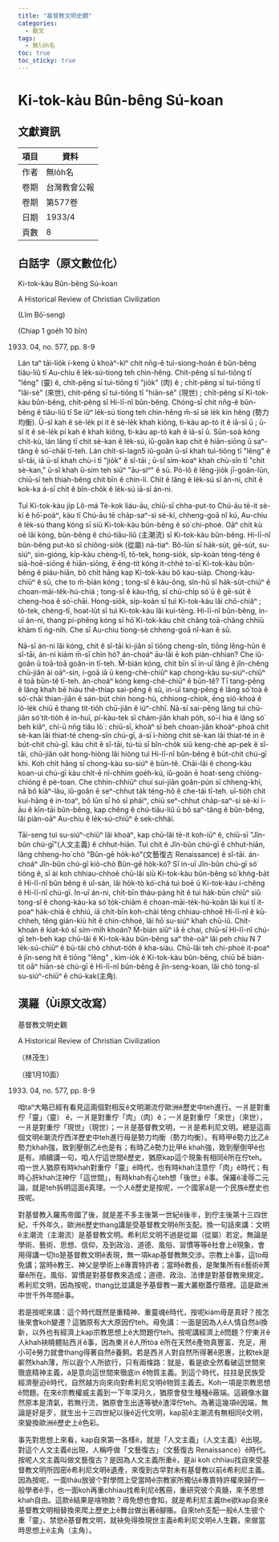 ```yaml
---
title: "基督教文明史觀"
categories:
  - 散文
tags:
  - 無lo̍h名
toc: true
toc_sticky: true
---
```


# Ki-tok-kàu Bûn-bêng Sú-koan

## 文獻資訊

| 項目 | 資料 |
|---|---|
| 作者 | 無lo̍h名 |
| 卷期 | 台灣教會公報 |
| 卷期 | 第577卷 |
| 日期 | 1933/4 |
| 頁數 | 8 |

## 白話字（原文數位化）

Ki-tok-kàu Bûn-bêng Sú-koan

A Historical Review of Christian Civilization

(Lîm Bō͘-seng)

(Chiap 1 goe̍h 10 bīn)

1933. 04, no. 577, pp. 8-9

Lán taⁿ tāi-lio̍k í-keng ū khoàⁿ-kìⁿ chit nn̄g-ê tuì-siong-hoán ê bûn-bêng tiâu-liû tī Au-chiu ê le̍k-sú-tiong teh chìn-hêng. Chi̍t-pêng sī tuì-tiōng tī "lêng" (靈) ê, chi̍t-pêng sī tuì-tiōng tī "jio̍k" (肉) ê ; chi̍t-pêng sī tuì-tiōng tī "lâi-sè" (來世), chi̍t-pêng sī tuì-tiōng tī "hiān-sè" (現世) ; chi̍t-pêng sī Ki-tok-kàu bûn-bêng, chi̍t-pêng sī Hi-lī-nî bûn-bêng. Chóng-sī chit nn̄g-ê bûn-bêng ê tiâu-liû tī Se iûⁿ le̍k-sú tiong teh chìn-hêng m̄-sī sè le̍k kin hêng (勢力均衡). Ū-sî kah ê sè-le̍k pí it ê sè-le̍k khah kiông, tì-kàu ap-tó it ê iā-sī ū ; ū-sî it ê sè-le̍k pí kah ê khah kiông, tì-kàu ap-tó kah ê iā-sī ū. Sūn-soà kóng chi̍t-kù, lán lâng tī chit sè-kan ê le̍k-sú, iû-goân kap chit ê hiān-siōng ū saⁿ-tâng ê só͘-chāi tī-teh. Lán chi̍t-sì-lagn5 iû-goân ū-sî khah tuì-tiōng tī "lêng" ê sî-tāi, iā ū-sî khah chù-ì tī "jio̍k" ê sî-tāi ; ū-sî sim-koaⁿ khah chù-sîn tī "chit sè-kan," ū-sî khah ū-sim teh siūⁿ "āu-sìⁿ" ê sū. Pó-lô ê lêng-jio̍k jī-goân-lūn, chiū-sī teh thiah-bêng chit bīn ê chin-lí. Chi̍t ê lâng ê le̍k-sú sī án-ni, chi̍t ê kok-ka á-sī chi̍t ê bîn-cho̍k ê le̍k-sú iā-sī án-ni.

Tuì Ki-tok-kàu ji̍p Lô-má Tè-kok liáu-āu, chiū-sī chha-put-to Chú-āu tē-it sè-kí ê hō͘-poàⁿ, kàu tī Chú-āu tē cha̍p-saⁿ-sì sè-kí, chheng-goā nî kú, Au-chiu ê le̍k-sú thang kóng sī siū Ki-tok-kàu bûn-bêng ê só͘ chi-phoè. Oāⁿ chi̍t kù oē lâi kóng, bûn-bêng ê chú-tiâu-liû (主潮流) sī Ki-tok-kàu bûn-bêng. Hi-lī-nî bûn-bêng put-kò sī chiông-sio̍k (從屬) nā-tiaⁿ. Bô-lūn sī ha̍k-su̍t, gē-su̍t, su-siúⁿ, sìn-gióng, ki̍p-kàu chèng-tī, tō-tek, hong-sio̍k, si̍p-koàn téng-téng ê siā-hoē-siōng ê hiān-siōng, ē ēng-tit kóng it-chhè to͘-sī Ki-tok-kàu bûn-bêng ê piáu-hiān, bô chi̍t hāng kap Ki-tok-kàu bô kau-sia̍p. Chong-kàu-chiūⁿ ê sū, che to m̄-bián kóng ; tong-sî ê kàu-ông, sîn-hū sī ha̍k-su̍t-chiūⁿ ê choan-māi-te̍k-hú-chiá ; tong-sî ê kàu-tn̂g, sī chū-chi̍p só͘ ū ê gē-su̍t ê cheng-hoa ê só͘-chāi. Hong-sio̍k, si̍p-koàn sī tuì Ki-tok-kàu lâi chō-chiâⁿ ; tō-tek, chèng-tī, hoat-lu̍t sī tuì Ki-tok-kàu lâi kui-tēng. Hi-lī-nî bûn-bêng, in-uī án-ni, thang pí-phēng kóng sī hō͘ Ki-tok-kàu chi̍t châng toā-châng chhiū khàm tī ńg-ni̍h. Che sī Au-chiu tiong-sè chheng-goā nî-kan ê sū.

Nā-sī án-ni lâi kóng, chit ê sî-tāi kì-jiân sī tiōng cheng-sîn, tiōng lêng-hûn ê sî-tāi, án-ni kiám m̄-sī chin hó? án-choáⁿ āu-lâi ē koh piàn-chhian? Che iû-goân ū toā-toā goân-in tī-teh. M̄-bián kóng, chi̍t bīn sī in-uī lâng ê jîn-chêng chū-jiân ài oāⁿ-sin, í-goā iā ū keng-chè-chiūⁿ kap chong-kàu su-siúⁿ-chiūⁿ ê toā būn-tê tī-teh. án-choáⁿ kóng keng-chè-chiūⁿ ê būn-tê? Tī tang-pêng ê lâng khah bē hiáu thé-thiap sai-pêng ê sū, in-uī tang-pêng ê lâng só͘ toà ê só͘-chāi thian-jiân ê sán-bu̍t chin hong-hù, chhiong-chiok, ēng sió-khoá ê lô-le̍k chiū ē thang tit-tio̍h chū-jiân ê iúⁿ-chhī. Nā-sī sai-pêng lâng tuì chū-jiân só͘ tit-tio̍h ê in-huī, pí-kàu-tek sī chám-jiân khah po̍h, só͘-í hia ê lâng só͘ beh kiâⁿ, chí-ū nn̄g tiâu lō͘ : chiū-sī, khoàⁿ sī beh choan-jiân khoàⁿ-phoà chit sè-kan lâi thiat-té cheng-sîn chú-gī, á-sī ì-hiòng chit sè-kan lâi thiat-té in ê bu̍t-chit chú-gī. kàu chit ê sî-tāi, tú-tú sī bîn-cho̍k siū keng-chè ap-pek ê sî-tāi, chū-jiân oa̍t hong-hiòng lâi hiòng tuì Hi-lī-nî bûn-bêng ê bu̍t-chit chú-gī khì. Koh chi̍t hāng sī chong-kàu su-siúⁿ ê būn-tê. Chāi-lâi ê chong-kàu koan-ui chú-gī kàu chi̍t-ē nî-chhim goe̍h-kú, iû-goân ē hoat-seng chióng-chióng ê pè-toan. Che chhin-chhiūⁿ chuí sui-jiân goân-pún sī chheng-khì, nā bô kiâⁿ-lâu, iû-goân ē seⁿ-chhut ta̍k téng-hō ê che-tái tī-teh. uī-tio̍h chit kuí-hāng ê in-toaⁿ, bô lūn sī hó sī pháiⁿ, chiū seⁿ-chhut cha̍p-saⁿ-sì sè-kí í-āu ê kīn-tāi bûn-bêng, kap chêng ê chú-tiâu-liû ū bô saⁿ-tâng ê bûn-bêng, lâi piàn-oāⁿ Au-chiu ê le̍k-sú-chiūⁿ ê sek-chhái.

Tāi-seng tuì su-siúⁿ-chiūⁿ lâi khoàⁿ, kap chū-lâi tē-it koh-iūⁿ ê, chiū-sī "Jîn-bûn chú-gī"(人文主義) ê chhut-hiān. Tuì chit ê Jîn-bûn chú-gī ê chhut-hiān, lâng chheng-ho͘ chò "Bûn-gē ho̍k-kó͘"(文藝復古 Renaissance) ê sî-tāi. án-choáⁿ Jîn-bûn chú-gī kiò-chò Bûn-gē ho̍k-kó͘? Sī in-uī Jîn-bûn chú-gī só͘ tiōng ê, sī ài koh chhiau-chhoē chū-lâi siū Ki-tok-kàu bûn-bêng só͘ khǹg-ba̍t ê Hi-lī-nî bûn bêng ê uî-sán, lâi ho̍k-tò kó͘-chá tuì boē ū Ki-tok-kàu í-chêng ê Hi-lī-nî chú-gī. In-uī án-ni, chi̍t-bīn tháu-pàng hit ê tuì ha̍k-būn chiūⁿ siū tong-sî ê chong-kàu-ka só͘ to̍k-chiàm ê choan-māi-te̍k-hú-koân lâi kui tī it-poaⁿ ha̍k-chiá ê chhiú, iā chi̍t-bīn koh-chài têng chhiau-chhoē Hi-lī-nî ê kū-chheh, têng gián-kiù hit ê chin-chhoé, lâi hō͘ su-siúⁿ khah chū-iû. Chit-khoán ê kiat-kó sī sím-mi̍h khoán? M̄-bián siūⁿ iā ē chai, chiū-sī Hi-lī-nî chú-gī teh-beh kap chū-lâi ê Ki-tok-kàu bûn-bêng saⁿ thè-oāⁿ lâi peh chiu N 7 le̍k-sú-chiūⁿ ê bú-tâi chò chhut-tio̍h ê kha-siàu. Chū-lâi teh chi-phoè it-poaⁿ ê jîn-seng hit ê tiōng "lêng" , kìm-io̍k ê Ki-tok-kàu bûn-bêng, chiū bē bián-tit oāⁿ hiān-sè chú-gī ê Hi-lī-nî bûn-bêng ê jîn-seng-koan, lâi chò tong-sî su-siúⁿ-chiūⁿ ê chú-kak(主角).

## 漢羅（Ùi原文改寫）

基督教文明史觀

A Historical Review of Christian Civilization

（林茂生）

（接1月10面）

1933. 04, no. 577, pp. 8-9

咱taⁿ大略已經有看見這兩個對相反ê文明潮流佇歐洲ê歷史中teh進行。一爿是對重佇「靈」（靈） ê，一爿是對重佇「肉」（肉）ê；一爿是對重佇「來世」（來世），一爿是對重佇「現世」（現世）；一爿是基督教文明，一爿是希利尼文明。總是這兩個文明ê潮流佇西洋歷史中teh進行毋是勢力均衡（勢力均衡）。有時甲ê勢力比乙ê勢力khah強，致到壓倒乙ê也是有；有時乙ê勢力比甲ê khah強，致到壓倒甲ê也是有。順續講一句，咱人佇這世間ê歷史，猶原kap這个現象有相同ê所在佇teh。咱一世人猶原有時khah對重佇「靈」ê時代，也有時khah注意佇「肉」ê時代；有時心肝khah注神佇「這世間」，有時khah有心teh想「後世」ê事。保羅ê凌辱二元論，就是teh拆明這面ê真理。一个人ê歷史是按呢，一个國家á是一个民族ê歷史也按呢。

對基督教入羅馬帝國了後，就是差不多主後第一世紀ê後半，到佇主後第十三四世紀，千外年久，歐洲ê歷史thang講是受基督教文明ê所支配。換一句話來講：文明ê主潮流（主潮流）是基督教文明。希利尼文明不過是從屬（從屬）若定。無論是學術、藝術、思想、信仰，及到政治、道德、風俗、習慣等等ê社會上ê現象，會用得講一切to͘是基督教文明ê表現，無一項kap基督教無交涉。宗教上ê事，這to毋免講；當時ê教王、神父是學術上ê專賣特許者；當時ê教長，是聚集所有ê藝術ê菁華ê所在。風俗、習慣是對基督教來造成；道德、政治、法律是對基督教來規定。希利尼文明，因為按呢，thang比並講是予基督教一叢大叢樹蓋佇蔭裡。這是歐洲中世千外年間ê事。

若是按呢來講：這个時代既然是重精神、重靈魂ê時代，按呢kiám毋是真好？按怎後來會koh變遷？這猶原有大大原因佇teh。毋免講：一面是因為人ê人情自然ài換新，以外也有經濟上kap宗教思想上ê大問題佇teh。按呢講經濟上ê問題？佇東爿ê人khah袂曉體貼西爿ê事，因為東爿ê人所tòa ê所在天然ê產物真豐富、充足，用小可ê勞力就會thang得著自然ê養飼。若是西爿人對自然所得著ê恩惠，比較tek是嶄然khah薄，所以遐个人所欲行，只有兩條路：就是，看是欲全然看破這世間來徹底精神主義，á是意向這世間來徹底in ê物質主義。到這个時代，拄拄是民族受經濟壓迫ê時代，自然越方向來向對希利尼文明ê物質主義去。Koh一項是宗教思想ê問題。在來ê宗教權威主義到一下年深月久，猶原會發生種種ê蔽端。這親像水雖然原本是清氣，若無行流，猶原會生出逐等號ê渣滓佇teh。為著這幾項ê因端，無論是好是歹，就生出十三四世紀以後ê近代文明，kap前ê主潮流有無相同ê文明，來變換歐洲ê歷史上ê色彩。

事先對思想上來看，kap自來第一各樣ê，就是「人文主義」（人文主義）ê出現。對這个人文主義ê出現，人稱呼做「文藝復古」（文藝復古 Renaissance）ê時代。按呢人文主義叫做文藝復古？是因為人文主義所重ê，是ài koh chhiau找自來受基督教文明所囥密ê希利尼文明ê遺產，來復到古早對未有基督教以前ê希利尼主義。因為按呢，一面tháu放彼个對學問上受當時ê宗教家所獨佔ê專賣特許權來歸佇一般學者ê手，也一面koh再重chhiau找希利尼ê舊冊，重研究彼个真髓，來予思想khah自由。這款ê結果是啥物款？毋免想也會知，就是希利尼主義the欲kap自來ê基督教文明相替換來爬上歷史上ê舞台做出著ê腳賬。自來teh支配一般ê人生彼个重「靈」、禁慾ê基督教文明，就袂免得換現世主義ê希利尼文明ê人生觀，來做當時思想上ê主角（主角）。
